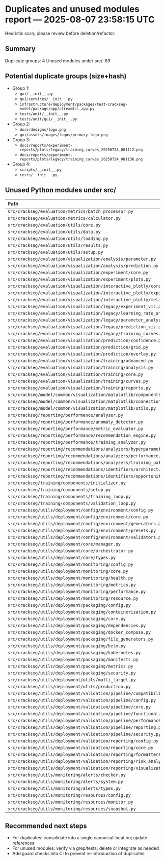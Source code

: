 <!-- markdownlint-disable-file -->
# Duplicates and unused modules report — 2025-08-07 23:58:15 UTC

Heuristic scan; please review before deletion/refactor.

## Summary

Duplicate groups: 4
Unused modules under src/: 89

## Potential duplicate groups (size+hash)

- Group 1:
  - `gui/__init__.py`
  - `gui/services/__init__.py`
  - `infrastructure/deployment/packages/test-crackseg-model/package/app/streamlit_app.py`
  - `tests/unit/__init__.py`
  - `tests/unit/gui/__init__.py`
- Group 2:
  - `docs/designs/logo.png`
  - `gui/assets/images/logos/primary-logo.png`
- Group 3:
  - `docs/reports/experiment-reports/plots/legacy/training_curves_20250724_081112.png`
  - `docs/reports/experiment-reports/plots/legacy/training_curves_20250724_081136.png`
- Group 4:
  - `scripts/__init__.py`
  - `tests/__init__.py`

## Unused Python modules under src/

Path | Module
:-- | :--
`src/crackseg/evaluation/metrics/batch_processor.py` | `crackseg.evaluation.metrics.batch_processor`
`src/crackseg/evaluation/metrics/calculator.py` | `crackseg.evaluation.metrics.calculator`
`src/crackseg/evaluation/utils/core.py` | `crackseg.evaluation.utils.core`
`src/crackseg/evaluation/utils/data.py` | `crackseg.evaluation.utils.data`
`src/crackseg/evaluation/utils/loading.py` | `crackseg.evaluation.utils.loading`
`src/crackseg/evaluation/utils/results.py` | `crackseg.evaluation.utils.results`
`src/crackseg/evaluation/utils/setup.py` | `crackseg.evaluation.utils.setup`
`src/crackseg/evaluation/visualization/analysis/parameter.py` | `crackseg.evaluation.visualization.analysis.parameter`
`src/crackseg/evaluation/visualization/analysis/prediction.py` | `crackseg.evaluation.visualization.analysis.prediction`
`src/crackseg/evaluation/visualization/experiment/core.py` | `crackseg.evaluation.visualization.experiment.core`
`src/crackseg/evaluation/visualization/experiment/plots.py` | `crackseg.evaluation.visualization.experiment.plots`
`src/crackseg/evaluation/visualization/interactive_plotly/core.py` | `crackseg.evaluation.visualization.interactive_plotly.core`
`src/crackseg/evaluation/visualization/interactive_plotly/export_handlers.py` | `crackseg.evaluation.visualization.interactive_plotly.export_handlers`
`src/crackseg/evaluation/visualization/interactive_plotly/metadata_handlers.py` | `crackseg.evaluation.visualization.interactive_plotly.metadata_handlers`
`src/crackseg/evaluation/visualization/legacy/experiment_viz.py` | `crackseg.evaluation.visualization.legacy.experiment_viz`
`src/crackseg/evaluation/visualization/legacy/learning_rate_analysis.py` | `crackseg.evaluation.visualization.legacy.learning_rate_analysis`
`src/crackseg/evaluation/visualization/legacy/parameter_analysis.py` | `crackseg.evaluation.visualization.legacy.parameter_analysis`
`src/crackseg/evaluation/visualization/legacy/prediction_viz.py` | `crackseg.evaluation.visualization.legacy.prediction_viz`
`src/crackseg/evaluation/visualization/legacy/training_curves.py` | `crackseg.evaluation.visualization.legacy.training_curves`
`src/crackseg/evaluation/visualization/prediction/confidence.py` | `crackseg.evaluation.visualization.prediction.confidence`
`src/crackseg/evaluation/visualization/prediction/grid.py` | `crackseg.evaluation.visualization.prediction.grid`
`src/crackseg/evaluation/visualization/prediction/overlay.py` | `crackseg.evaluation.visualization.prediction.overlay`
`src/crackseg/evaluation/visualization/training/advanced.py` | `crackseg.evaluation.visualization.training.advanced`
`src/crackseg/evaluation/visualization/training/analysis.py` | `crackseg.evaluation.visualization.training.analysis`
`src/crackseg/evaluation/visualization/training/core.py` | `crackseg.evaluation.visualization.training.core`
`src/crackseg/evaluation/visualization/training/curves.py` | `crackseg.evaluation.visualization.training.curves`
`src/crackseg/evaluation/visualization/training/reports.py` | `crackseg.evaluation.visualization.training.reports`
`src/crackseg/model/common/visualization/matplotlib/components.py` | `crackseg.model.common.visualization.matplotlib.components`
`src/crackseg/model/common/visualization/matplotlib/connections.py` | `crackseg.model.common.visualization.matplotlib.connections`
`src/crackseg/model/common/visualization/matplotlib/utils.py` | `crackseg.model.common.visualization.matplotlib.utils`
`src/crackseg/reporting/performance/analyzer.py` | `crackseg.reporting.performance.analyzer`
`src/crackseg/reporting/performance/anomaly_detector.py` | `crackseg.reporting.performance.anomaly_detector`
`src/crackseg/reporting/performance/metric_evaluator.py` | `crackseg.reporting.performance.metric_evaluator`
`src/crackseg/reporting/performance/recommendation_engine.py` | `crackseg.reporting.performance.recommendation_engine`
`src/crackseg/reporting/performance/training_analyzer.py` | `crackseg.reporting.performance.training_analyzer`
`src/crackseg/reporting/recommendations/analyzers/hyperparameters.py` | `crackseg.reporting.recommendations.analyzers.hyperparameters`
`src/crackseg/reporting/recommendations/analyzers/performance.py` | `crackseg.reporting.recommendations.analyzers.performance`
`src/crackseg/reporting/recommendations/analyzers/training_patterns.py` | `crackseg.reporting.recommendations.analyzers.training_patterns`
`src/crackseg/reporting/recommendations/identifiers/architecture.py` | `crackseg.reporting.recommendations.identifiers.architecture`
`src/crackseg/reporting/recommendations/identifiers/opportunities.py` | `crackseg.reporting.recommendations.identifiers.opportunities`
`src/crackseg/training/components/initializer.py` | `crackseg.training.components.initializer`
`src/crackseg/training/components/setup.py` | `crackseg.training.components.setup`
`src/crackseg/training/components/training_loop.py` | `crackseg.training.components.training_loop`
`src/crackseg/training/components/validation_loop.py` | `crackseg.training.components.validation_loop`
`src/crackseg/utils/deployment/config/environment/config.py` | `crackseg.utils.deployment.config.environment.config`
`src/crackseg/utils/deployment/config/environment/core.py` | `crackseg.utils.deployment.config.environment.core`
`src/crackseg/utils/deployment/config/environment/generators.py` | `crackseg.utils.deployment.config.environment.generators`
`src/crackseg/utils/deployment/config/environment/presets.py` | `crackseg.utils.deployment.config.environment.presets`
`src/crackseg/utils/deployment/config/environment/validators.py` | `crackseg.utils.deployment.config.environment.validators`
`src/crackseg/utils/deployment/core/manager.py` | `crackseg.utils.deployment.core.manager`
`src/crackseg/utils/deployment/core/orchestrator.py` | `crackseg.utils.deployment.core.orchestrator`
`src/crackseg/utils/deployment/core/types.py` | `crackseg.utils.deployment.core.types`
`src/crackseg/utils/deployment/monitoring/config.py` | `crackseg.utils.deployment.monitoring.config`
`src/crackseg/utils/deployment/monitoring/core.py` | `crackseg.utils.deployment.monitoring.core`
`src/crackseg/utils/deployment/monitoring/health.py` | `crackseg.utils.deployment.monitoring.health`
`src/crackseg/utils/deployment/monitoring/metrics.py` | `crackseg.utils.deployment.monitoring.metrics`
`src/crackseg/utils/deployment/monitoring/performance.py` | `crackseg.utils.deployment.monitoring.performance`
`src/crackseg/utils/deployment/monitoring/resource.py` | `crackseg.utils.deployment.monitoring.resource`
`src/crackseg/utils/deployment/packaging/config.py` | `crackseg.utils.deployment.packaging.config`
`src/crackseg/utils/deployment/packaging/containerization.py` | `crackseg.utils.deployment.packaging.containerization`
`src/crackseg/utils/deployment/packaging/core.py` | `crackseg.utils.deployment.packaging.core`
`src/crackseg/utils/deployment/packaging/dependencies.py` | `crackseg.utils.deployment.packaging.dependencies`
`src/crackseg/utils/deployment/packaging/docker_compose.py` | `crackseg.utils.deployment.packaging.docker_compose`
`src/crackseg/utils/deployment/packaging/file_generators.py` | `crackseg.utils.deployment.packaging.file_generators`
`src/crackseg/utils/deployment/packaging/helm.py` | `crackseg.utils.deployment.packaging.helm`
`src/crackseg/utils/deployment/packaging/kubernetes.py` | `crackseg.utils.deployment.packaging.kubernetes`
`src/crackseg/utils/deployment/packaging/manifests.py` | `crackseg.utils.deployment.packaging.manifests`
`src/crackseg/utils/deployment/packaging/metrics.py` | `crackseg.utils.deployment.packaging.metrics`
`src/crackseg/utils/deployment/packaging/security.py` | `crackseg.utils.deployment.packaging.security`
`src/crackseg/utils/deployment/utils/multi_target.py` | `crackseg.utils.deployment.utils.multi_target`
`src/crackseg/utils/deployment/utils/production.py` | `crackseg.utils.deployment.utils.production`
`src/crackseg/utils/deployment/validation/pipeline/compatibility.py` | `crackseg.utils.deployment.validation.pipeline.compatibility`
`src/crackseg/utils/deployment/validation/pipeline/config.py` | `crackseg.utils.deployment.validation.pipeline.config`
`src/crackseg/utils/deployment/validation/pipeline/core.py` | `crackseg.utils.deployment.validation.pipeline.core`
`src/crackseg/utils/deployment/validation/pipeline/functional.py` | `crackseg.utils.deployment.validation.pipeline.functional`
`src/crackseg/utils/deployment/validation/pipeline/performance.py` | `crackseg.utils.deployment.validation.pipeline.performance`
`src/crackseg/utils/deployment/validation/pipeline/reporting.py` | `crackseg.utils.deployment.validation.pipeline.reporting`
`src/crackseg/utils/deployment/validation/pipeline/security.py` | `crackseg.utils.deployment.validation.pipeline.security`
`src/crackseg/utils/deployment/validation/reporting/config.py` | `crackseg.utils.deployment.validation.reporting.config`
`src/crackseg/utils/deployment/validation/reporting/core.py` | `crackseg.utils.deployment.validation.reporting.core`
`src/crackseg/utils/deployment/validation/reporting/formatters.py` | `crackseg.utils.deployment.validation.reporting.formatters`
`src/crackseg/utils/deployment/validation/reporting/risk_analyzer.py` | `crackseg.utils.deployment.validation.reporting.risk_analyzer`
`src/crackseg/utils/deployment/validation/reporting/visualizations.py` | `crackseg.utils.deployment.validation.reporting.visualizations`
`src/crackseg/utils/monitoring/alerts/checker.py` | `crackseg.utils.monitoring.alerts.checker`
`src/crackseg/utils/monitoring/alerts/system.py` | `crackseg.utils.monitoring.alerts.system`
`src/crackseg/utils/monitoring/alerts/types.py` | `crackseg.utils.monitoring.alerts.types`
`src/crackseg/utils/monitoring/resources/config.py` | `crackseg.utils.monitoring.resources.config`
`src/crackseg/utils/monitoring/resources/monitor.py` | `crackseg.utils.monitoring.resources.monitor`
`src/crackseg/utils/monitoring/resources/snapshot.py` | `crackseg.utils.monitoring.resources.snapshot`

## Recommended next steps

- For duplicates: consolidate into a single canonical location; update references
- For unused modules: verify via grep/tests; delete or integrate as needed
- Add guard checks into CI to prevent re-introduction of duplicates
